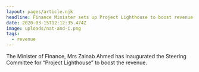 ```yaml
---
layout: pages/article.njk
headline: Finance Minister sets up Project Lighthouse to boost revenue
date: 2020-03-15T12:12:35.474Z
image: uploads/nat-and-i.png
tags:
  - revenue
---
```


The Minister of Finance, Mrs Zainab Ahmed has inaugurated the Steering Committee for “Project Lighthouse” to boost the revenue.
